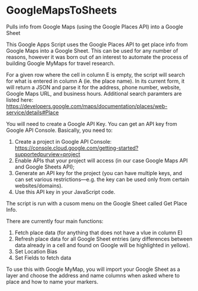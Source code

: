 # GoogleMapsToSheets
Pulls info from Google Maps (using the Google Places API) into a Google Sheet

This Google Apps Script uses the Google Places API to get place info from Google Maps into a Google Sheet. This can be used for any number of reasons, however it was born out of an interest to automate the process of building Google MyMaps for travel research.

For a given row where the cell in column E is empty, the script will search for what is entered in column A (ie. the place name). In its current form, it will return a JSON and parse it for the address, phone number, website, Google Maps URL, and business hours. Additional search paramters are listed here:
https://developers.google.com/maps/documentation/places/web-service/details#Place

You will need to create a Google API Key.
You can get an API key from Google API Console. Basically, you need to:
1. Create a project in Google API Console: https://console.cloud.google.com/getting-started?supportedpurview=project
2. Enable APIs that your project will access (in our case Google Maps API and Google Sheets API);
3. Generate an API key for the project (you can have multiple keys, and can set various restrictions—e.g. the key can be used only from certain websites/domains).
4. Use this API key in your JavaScript code.

The script is run with a cusom menu on the Google Sheet called Get Place Info.

There are currently four main functions:

1. Fetch place data (for anything that does not have a vlue in column E)
2. Refresh place data for all Google Sheet entries (any differences between data already in a cell and found on Google will be highlighted in yellow).
3. Set Location Bias
4. Set Fields to fetch data
    
To use this with Google MyMap, you will import your Google Sheet as a layer and choose the address and name columns when asked where to place and how to name your markers. 
